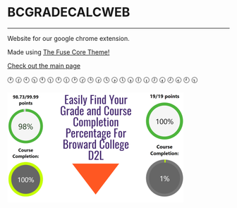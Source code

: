 # BCGRADECALCWEB

---
Website for our google chrome extension.

Made using [The Fuse Core Theme!](https://github.com/tsjensen/fuse-core)

[Check out the main page](https://github.com/saleguas/BC_GradeCalculator)

🕐 🕜 🕙 🕥 🕚 🕦 🕛 🕧 🕑 🕝 🕒 🕞 🕓 🕟 🕔 🕠 🕕 🕡 🕖 🕢 🕗 🕣 🕘 🕤

![alt text](images/BCGradeScreenshot-PixTeller.png)
